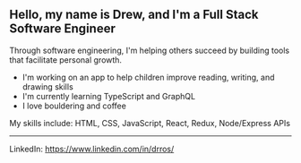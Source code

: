 ## Hello, my name is Drew, and I'm a Full Stack Software Engineer

Through software engineering, I'm helping others succeed by building tools that facilitate personal growth. 

+ I'm working on an app to help children improve reading, writing, and drawing skills
+ I'm currently learning TypeScript and GraphQL
+ I love bouldering and coffee

My skills include: HTML, CSS, JavaScript, React, Redux, Node/Express APIs

---
LinkedIn: https://www.linkedin.com/in/drros/
